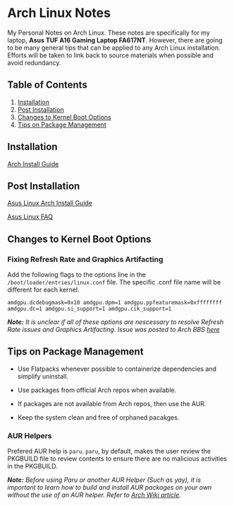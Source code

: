 # Arch Linux Notes
My Personal Notes on Arch Linux. These notes are specifically for my laptop, **Asus TUF A16 Gaming Laptop FA617NT**. However, there are going to be many general tips that can be applied to any Arch Linux installation. Efforts will be taken to link back to source materials when possible and avoid redundancy. 

## Table of Contents
1. [Installation](#installation)
2. [Post Installation](#postInstallation)
3. [Changes to Kernel Boot Options](#changesToKernelBootOptions)
4. [Tips on Package Management](#tipsOnPackageManagement)

<a name="installation"></a>

## Installation
[Arch Install Guide](https://wiki.archlinux.org/title/Installation_guide)

<a name="postInstallation"></a>

## Post Installation
[Asus Linux Arch Install Guide](https://asus-linux.org/guides/arch-guide/)

[Asus Linux FAQ](https://asus-linux.org/faq/)

<a name="changesToKernelBootOptions"></a>

## Changes to Kernel Boot Options
### Fixing Refresh Rate and Graphics Artifacting
Add the following flags to the options line in the `/boot/loader/entries/linux.conf` file. The specific .conf file name will be different for each kernel.

`amdgpu.dcdebugmask=0x10 amdgpu.dpm=1 amdgpu.ppfeaturemask=0xffffffff amdgpu.dc=1 amdgpu.si_support=1 amdgpu.cik_support=1`

_**Note:** It is unclear if all of these options are nescessary to resolve Refresh Rate issues and Graphics Artifacting. Issue was posted to Arch BBS [here](https://bbs.archlinux.org/viewtopic.php?pid=2204967#p2204967)_

<a name="tipsOnPackageManagement"></a>

## Tips on Package Management
* Use Flatpacks whenever possible to containerize dependencies and simplify uninstall. 

* Use packages from official Arch repos when available.

* If packages are not available from Arch repos, then use the AUR.

* Keep the system clean and free of orphaned pacakges. 

### AUR Helpers
Prefered AUR help is `paru`. `paru`, by default, makes the user review the PKGBUILD file to review contents to ensure there are no malicious activities in the PKGBUILD.

_**Note:** Before using Paru or another AUR Helper (Such as yay), it is important to learn how to build and install AUR packages on your own without the use of an AUR helper. Refer to [Arch Wiki article](https://wiki.archlinux.org/title/Arch_User_Repository)._